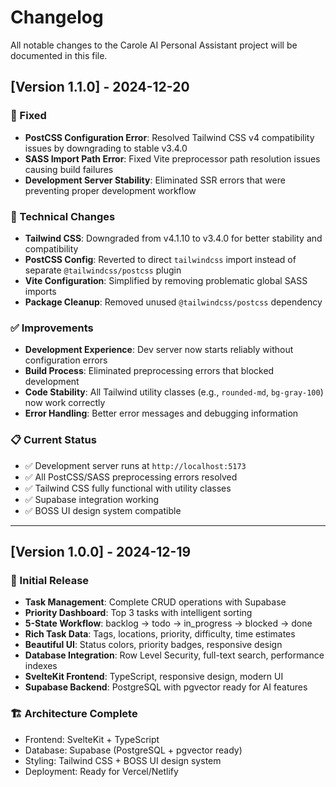 # Changelog

All notable changes to the Carole AI Personal Assistant project will be documented in this file.

## [Version 1.1.0] - 2024-12-20

### 🐛 Fixed

- **PostCSS Configuration Error**: Resolved Tailwind CSS v4 compatibility issues by downgrading to stable v3.4.0
- **SASS Import Path Error**: Fixed Vite preprocessor path resolution issues causing build failures
- **Development Server Stability**: Eliminated SSR errors that were preventing proper development workflow

### 🔧 Technical Changes

- **Tailwind CSS**: Downgraded from v4.1.10 to v3.4.0 for better stability and compatibility
- **PostCSS Config**: Reverted to direct `tailwindcss` import instead of separate `@tailwindcss/postcss` plugin
- **Vite Configuration**: Simplified by removing problematic global SASS imports
- **Package Cleanup**: Removed unused `@tailwindcss/postcss` dependency

### ✅ Improvements

- **Development Experience**: Dev server now starts reliably without configuration errors
- **Build Process**: Eliminated preprocessing errors that blocked development
- **Code Stability**: All Tailwind utility classes (e.g., `rounded-md`, `bg-gray-100`) now work correctly
- **Error Handling**: Better error messages and debugging information

### 📋 Current Status

- ✅ Development server runs at `http://localhost:5173`
- ✅ All PostCSS/SASS preprocessing errors resolved
- ✅ Tailwind CSS fully functional with utility classes
- ✅ Supabase integration working
- ✅ BOSS UI design system compatible

---

## [Version 1.0.0] - 2024-12-19

### 🎉 Initial Release

- **Task Management**: Complete CRUD operations with Supabase
- **Priority Dashboard**: Top 3 tasks with intelligent sorting
- **5-State Workflow**: backlog → todo → in_progress → blocked → done
- **Rich Task Data**: Tags, locations, priority, difficulty, time estimates
- **Beautiful UI**: Status colors, priority badges, responsive design
- **Database Integration**: Row Level Security, full-text search, performance indexes
- **SvelteKit Frontend**: TypeScript, responsive design, modern UI
- **Supabase Backend**: PostgreSQL with pgvector ready for AI features

### 🏗️ Architecture Complete

- Frontend: SvelteKit + TypeScript
- Database: Supabase (PostgreSQL + pgvector ready)
- Styling: Tailwind CSS + BOSS UI design system
- Deployment: Ready for Vercel/Netlify
